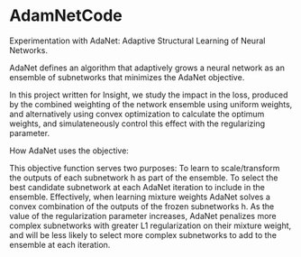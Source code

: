 # AdamNetCode

Experimentation with AdaNet: Adaptive Structural Learning of Neural Networks.

AdaNet defines an algorithm that adaptively grows a neural network as an ensemble of subnetworks that minimizes the AdaNet objective.

In this project written for Insight, we study the impact in the loss, produced by the combined weighting of the network ensemble using uniform weights, and alternatively using convex optimization to calculate the optimum weights, and simulateneously control this effect with the regularizing parameter.


How AdaNet uses the objective:

This objective function serves two purposes: To learn to scale/transform the outputs of each subnetwork h as part of the ensemble. To select the best candidate subnetwork at each AdaNet iteration to include in the ensemble. Effectively, when learning mixture weights AdaNet solves a convex combination of the outputs of the frozen subnetworks h.  As the value of the regularization parameter increases, AdaNet penalizes more complex subnetworks with greater L1 regularization on their mixture weight, and will be less likely to select more complex subnetworks to add to the ensemble at each iteration.
